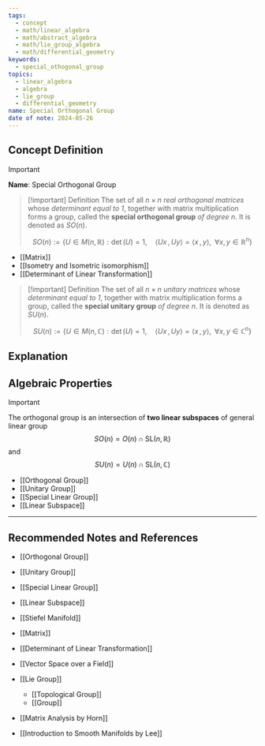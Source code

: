 ```yaml
---
tags:
  - concept
  - math/linear_algebra
  - math/abstract_algebra
  - math/lie_group_algebra
  - math/differential_geometry
keywords:
  - special_othogonal_group
topics:
  - linear_algebra
  - algebra
  - lie_group
  - differential_geometry
name: Special Orthogonal Group
date of note: 2024-05-26
---
```


## Concept Definition

>[!important]
>**Name**: Special Orthogonal Group

>[!important] Definition
>The set of all $n\times n$ *real orthogonal matrices* whose *determinant equal to $1$*, together with matrix multiplication forms a group, called the **special orthogonal group** *of degree $n$*. It is denoted as $SO(n)$.
>
>$$
>SO(n) := \left\{ U \in M(n, \mathbb{R}): \det(U)=1,\quad \left\langle Ux\,,\,Uy \right\rangle  = \left\langle  x\,,\,y \right\rangle, \;\; \forall x, y \in \mathbb{R}^n \right\} 
>$$

- [[Matrix]]
- [[Isometry and Isometric isomorphism]]
- [[Determinant of Linear Transformation]]

>[!important] Definition
>The set of all $n\times n$ *unitary matrices* whose *determinant equal to $1$*, together with matrix multiplication forms a group, called the **special unitary group** *of degree $n$*. It is denoted as $SU(n)$.
>
>$$
>SU(n) := \left\{U \in M(n, \mathbb{C}): \det(U)=1,\quad \left\langle  Ux\,,\,Uy \right\rangle  = \left\langle  x\,,\,y\right\rangle, \;\; \forall x, y \in \mathbb{C}^n \right\} 
>$$


## Explanation



## Algebraic Properties

>[!important]
>The orthogonal group is an intersection of **two linear subspaces** of general linear group
>$$
>SO(n) =  O(n) \cap \text{SL}(n, \mathbb{R})
>$$
>and
>$$
>SU(n) =  U(n) \cap \text{SL}(n, \mathbb{C})
>$$

- [[Orthogonal Group]]
- [[Unitary Group]]
- [[Special Linear Group]]
- [[Linear Subspace]]



-----------
##  Recommended Notes and References

- [[Orthogonal Group]]
- [[Unitary Group]]
- [[Special Linear Group]]
- [[Linear Subspace]]
- [[Stiefel Manifold]]

- [[Matrix]]
- [[Determinant of Linear Transformation]]
- [[Vector Space over a Field]]

- [[Lie Group]]
	- [[Topological Group]]
	- [[Group]]

- [[Matrix Analysis by Horn]]
- [[Introduction to Smooth Manifolds by Lee]]